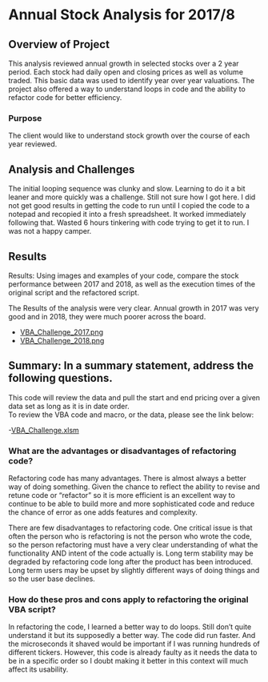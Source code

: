 # Annual Stock Analysis for 2017/8


## Overview of Project

This analysis reviewed annual growth in selected stocks over a 2 year period.  Each stock had daily open and closing prices as well as volume traded.   This basic data was used to identify year over year valuations.
The project also offered a way to understand loops in code and the ability to refactor code for better efficiency.

### Purpose

The client would like to understand stock growth over the course of each year reviewed.

## Analysis and Challenges

The initial looping sequence was clunky and slow.    Learning to do it a bit leaner and more quickly was a challenge.  Still not sure how I got here.   I did not get good results in getting the code to run until I copied the code to a notepad and recopied it into a fresh spreadsheet.  It worked immediately following that.  Wasted 6 hours tinkering with code trying to get it to run.   I was not a happy camper.   

## Results

Results: Using images and examples of your code, compare the stock performance between 2017 and 2018, as well as the execution times of the original script and the refactored script.

The Results of the analysis were very clear.  Annual growth in 2017 was very good and in 2018, they were much poorer across the board.
- [VBA_Challenge_2017.png](VBA_Challenge_2017.png)
- [VBA_Challenge_2018.png](VBA_Challenge_2018.png)


## Summary: In a summary statement, address the following questions.

This code will review the data and pull the start and end pricing over a given data set as long as it is in date order.   
To review the VBA code and macro, or the data, please see the link below:

-[VBA_Challenge.xlsm](VBA_Challenge.xlsm)

### What are the advantages or disadvantages of refactoring code?

Refactoring code has many advantages.  There is almost always a better way of doing something.  Given the chance to reflect the ability to revise and retune code or “refactor” so it is more efficient is an excellent way to continue to be able to build more and more sophisticated code and reduce the chance of error as one adds features and complexity.

There are few disadvantages to refactoring code.  One critical issue is that often the person who is refactoring is not the person who wrote the code, so the person refactoring must have a very clear understanding of what the functionality AND intent of the code actually is.  Long term stability may be degraded by refactoring code long after the product has been introduced.   Long term users may be upset by slightly different ways of doing things and so the user base declines.

### How do these pros and cons apply to refactoring the original VBA script?

In refactoring the code, I learned a better way to do loops.  Still don’t quite understand it but its supposedly a better way.   The code did run faster.  And the microseconds it shaved would be important if I was running hundreds of different tickers.  However, this code is already faulty as it needs the data to be in a specific order so I doubt making it better in this context will much affect its usability.
